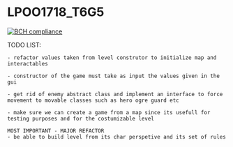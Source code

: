 # LPOO1718_T6G5

[![BCH compliance](https://bettercodehub.com/edge/badge/PedroMiguelSilva/LPOO1718_T6G5?branch=master&token=72cf18292b60f8112e3f245258f385835c41878a)](https://bettercodehub.com/)


TODO LIST:
			
	- refactor values taken from level construtor to initialize map and interactables		
			
	- constructor of the game must take as input the values given in the gui
	
	- get rid of enemy abstract class and implement an interface to force movement to movable classes such as hero ogre guard etc 
	
	- make sure we can create a game from a map since its usefull for testing purposes and for the costumizable level
	
	MOST IMPORTANT - MAJOR REFACTOR
	- be able to build level from its char perspetive and its set of rules
